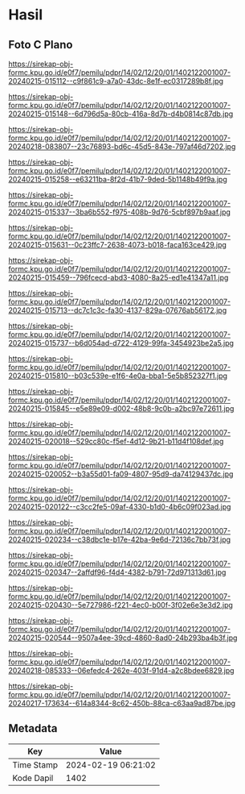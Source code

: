 # Hasil

## Foto C Plano

https://sirekap-obj-formc.kpu.go.id/e0f7/pemilu/pdpr/14/02/12/20/01/1402122001007-20240215-015112--c9f861c9-a7a0-43dc-8e1f-ec0317289b8f.jpg

https://sirekap-obj-formc.kpu.go.id/e0f7/pemilu/pdpr/14/02/12/20/01/1402122001007-20240215-015148--6d796d5a-80cb-416a-8d7b-d4b0814c87db.jpg

https://sirekap-obj-formc.kpu.go.id/e0f7/pemilu/pdpr/14/02/12/20/01/1402122001007-20240218-083807--23c76893-bd6c-45d5-843e-797af46d7202.jpg

https://sirekap-obj-formc.kpu.go.id/e0f7/pemilu/pdpr/14/02/12/20/01/1402122001007-20240215-015258--e63211ba-8f2d-41b7-9ded-5b1148b49f9a.jpg

https://sirekap-obj-formc.kpu.go.id/e0f7/pemilu/pdpr/14/02/12/20/01/1402122001007-20240215-015337--3ba6b552-f975-408b-9d76-5cbf897b9aaf.jpg

https://sirekap-obj-formc.kpu.go.id/e0f7/pemilu/pdpr/14/02/12/20/01/1402122001007-20240215-015631--0c23ffc7-2638-4073-b018-faca163ce429.jpg

https://sirekap-obj-formc.kpu.go.id/e0f7/pemilu/pdpr/14/02/12/20/01/1402122001007-20240215-015459--796fcecd-abd3-4080-8a25-ed1e41347a11.jpg

https://sirekap-obj-formc.kpu.go.id/e0f7/pemilu/pdpr/14/02/12/20/01/1402122001007-20240215-015713--dc7c1c3c-fa30-4137-829a-07676ab56172.jpg

https://sirekap-obj-formc.kpu.go.id/e0f7/pemilu/pdpr/14/02/12/20/01/1402122001007-20240215-015737--b6d054ad-d722-4129-99fa-3454923be2a5.jpg

https://sirekap-obj-formc.kpu.go.id/e0f7/pemilu/pdpr/14/02/12/20/01/1402122001007-20240215-015810--b03c539e-e1f6-4e0a-bba1-5e5b852327f1.jpg

https://sirekap-obj-formc.kpu.go.id/e0f7/pemilu/pdpr/14/02/12/20/01/1402122001007-20240215-015845--e5e89e09-d002-48b8-9c0b-a2bc97e72611.jpg

https://sirekap-obj-formc.kpu.go.id/e0f7/pemilu/pdpr/14/02/12/20/01/1402122001007-20240215-020018--529cc80c-f5ef-4d12-9b21-b11d4f108def.jpg

https://sirekap-obj-formc.kpu.go.id/e0f7/pemilu/pdpr/14/02/12/20/01/1402122001007-20240215-020052--b3a55d01-fa09-4807-95d9-da74129437dc.jpg

https://sirekap-obj-formc.kpu.go.id/e0f7/pemilu/pdpr/14/02/12/20/01/1402122001007-20240215-020122--c3cc2fe5-09af-4330-b1d0-4b6c09f023ad.jpg

https://sirekap-obj-formc.kpu.go.id/e0f7/pemilu/pdpr/14/02/12/20/01/1402122001007-20240215-020234--c38dbc1e-b17e-42ba-9e6d-72136c7bb73f.jpg

https://sirekap-obj-formc.kpu.go.id/e0f7/pemilu/pdpr/14/02/12/20/01/1402122001007-20240215-020347--2affdf96-f4d4-4382-b791-72d971313d61.jpg

https://sirekap-obj-formc.kpu.go.id/e0f7/pemilu/pdpr/14/02/12/20/01/1402122001007-20240215-020430--5e727986-f221-4ec0-b00f-3f02e6e3e3d2.jpg

https://sirekap-obj-formc.kpu.go.id/e0f7/pemilu/pdpr/14/02/12/20/01/1402122001007-20240215-020544--9507a4ee-39cd-4860-8ad0-24b293ba4b3f.jpg

https://sirekap-obj-formc.kpu.go.id/e0f7/pemilu/pdpr/14/02/12/20/01/1402122001007-20240218-085333--06efedc4-262e-403f-91d4-a2c8bdee6829.jpg

https://sirekap-obj-formc.kpu.go.id/e0f7/pemilu/pdpr/14/02/12/20/01/1402122001007-20240217-173634--614a8344-8c62-450b-88ca-c63aa9ad87be.jpg


## Metadata

| Key        | Value               |
| ---------- | ------------------- |
| Time Stamp | 2024-02-19 06:21:02 |
| Kode Dapil | 1402                |



